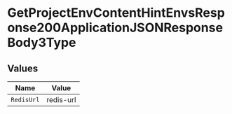 # GetProjectEnvContentHintEnvsResponse200ApplicationJSONResponseBody3Type


## Values

| Name       | Value      |
| ---------- | ---------- |
| `RedisUrl` | redis-url  |
